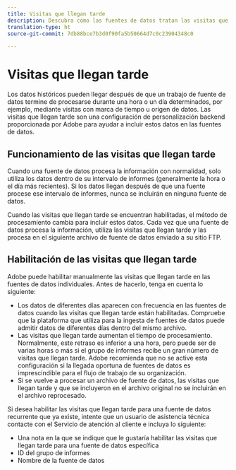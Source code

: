 ```yaml
---
title: Visitas que llegan tarde
description: Descubra cómo las fuentes de datos tratan las visitas que llegan tarde.
translation-type: ht
source-git-commit: 7db88bce7b3d0f90fa5b50664d7c0c23904348c0

---
```



# Visitas que llegan tarde

Los datos históricos pueden llegar después de que un trabajo de fuente de datos termine de procesarse durante una hora o un día determinados, por ejemplo, mediante visitas con marca de tiempo u origen de datos. Las visitas que llegan tarde son una configuración de personalización backend proporcionada por Adobe para ayudar a incluir estos datos en las fuentes de datos.

## Funcionamiento de las visitas que llegan tarde

Cuando una fuente de datos procesa la información con normalidad, solo utiliza los datos dentro de su intervalo de informes (generalmente la hora o el día más recientes). Si los datos llegan después de que una fuente procese ese intervalo de informes, nunca se incluirán en ninguna fuente de datos.

Cuando las visitas que llegan tarde se encuentran habilitadas, el método de procesamiento cambia para incluir estos datos. Cada vez que una fuente de datos procesa la información, utiliza las visitas que llegan tarde y las procesa en el siguiente archivo de fuente de datos enviado a su sitio FTP.

## Habilitación de las visitas que llegan tarde

Adobe puede habilitar manualmente las visitas que llegan tarde en las fuentes de datos individuales. Antes de hacerlo, tenga en cuenta lo siguiente:

* Los datos de diferentes días aparecen con frecuencia en las fuentes de datos cuando las visitas que llegan tarde están habilitadas. Compruebe que la plataforma que utiliza para la ingesta de fuentes de datos puede admitir datos de diferentes días dentro del mismo archivo.
* Las visitas que llegan tarde aumentan el tiempo de procesamiento. Normalmente, este retraso es inferior a una hora, pero puede ser de varias horas o más si el grupo de informes recibe un gran número de visitas que llegan tarde. Adobe recomienda que no se active esta configuración si la llegada oportuna de fuentes de datos es imprescindible para el flujo de trabajo de su organización.
* Si se vuelve a procesar un archivo de fuente de datos, las visitas que llegan tarde y que se incluyeron en el archivo original no se incluirán en el archivo reprocesado.

Si desea habilitar las visitas que llegan tarde para una fuente de datos recurrente que ya existe, intente que un usuario de asistencia técnica contacte con el Servicio de atención al cliente e incluya lo siguiente:

* Una nota en la que se indique que le gustaría habilitar las visitas que llegan tarde para una fuente de datos específica
* ID del grupo de informes
* Nombre de la fuente de datos
